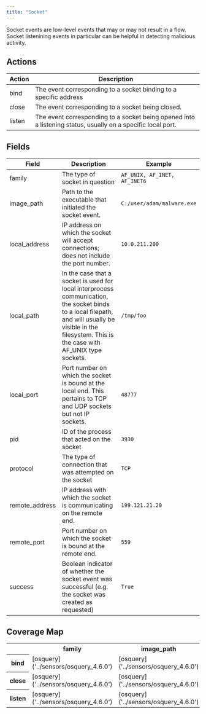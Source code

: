 ```yaml
---
title: "Socket"
---
```

Socket events are low-level events that may or may not result in a flow. Socket listenining events in particular can be helpful in detecting malicious activity.

## Actions
|Action|Description|
|---|---|
|bind|The event corresponding to a socket binding to a specific address|
|close|The event corresponding to a socket being closed.|
|listen|The event corresponding to a socket being opened into a listening status, usually on a specific local port.|

## Fields
|Field|Description|Example|
|---|---|---|
family|The type of socket in question|<code>AF_UNIX, AF_INET, AF_INET6</code>
image_path|Path to the executable that initiated the socket event.|<code>C:/user/adam/malware.exe</code>
local_address|IP address on which the socket will accept connections; does not include the port number.|<code>10.0.211.200</code>
local_path|In the case that a socket is used for local interprocess communication, the socket binds to a local filepath, and will usually be visible in the filesystem. This is the case with AF_UNIX type sockets.|<code>/tmp/foo</code>
local_port|Port number on which the socket is bound at the local end. This pertains to TCP and UDP sockets but not IP sockets.|<code>48777</code>
pid|ID of the process that acted on the socket|<code>3930</code>
protocol|The type of connection that was attempted on the socket|<code>TCP</code>
remote_address|IP address with which the socket is communicating on the remote end.|<code>199.121.21.20</code>
remote_port|Port number on which the socket is bound at the remote end.|<code>559</code>
success|Boolean indicator of whether the socket event was successful (e.g. the socket was created as requested)|<code>True</code>

## Coverage Map
<table>
  <tr>
    <th />
    <th>family</th>
    <th>image_path</th>
    <th>local_address</th>
    <th>local_path</th>
    <th>local_port</th>
    <th>pid</th>
    <th>protocol</th>
    <th>remote_address</th>
    <th>remote_port</th>
    <th>success</th>
  </tr>
  <tr>
    <th>bind</th>
    <td style="white-space: pre-wrap;">[osquery]('../sensors/osquery_4.6.0')</td>
    <td style="white-space: pre-wrap;">[osquery]('../sensors/osquery_4.6.0')</td>
    <td style="white-space: pre-wrap;">[osquery]('../sensors/osquery_4.6.0')</td>
    <td style="white-space: pre-wrap;"></td>
    <td style="white-space: pre-wrap;">[osquery]('../sensors/osquery_4.6.0')</td>
    <td style="white-space: pre-wrap;">[osquery]('../sensors/osquery_4.6.0')</td>
    <td style="white-space: pre-wrap;">[osquery]('../sensors/osquery_4.6.0')</td>
    <td style="white-space: pre-wrap;">[osquery]('../sensors/osquery_4.6.0')</td>
    <td style="white-space: pre-wrap;">[osquery]('../sensors/osquery_4.6.0')</td>
    <td style="white-space: pre-wrap;"></td>
  </tr>
  <tr>
    <th>close</th>
    <td style="white-space: pre-wrap;">[osquery]('../sensors/osquery_4.6.0')</td>
    <td style="white-space: pre-wrap;">[osquery]('../sensors/osquery_4.6.0')</td>
    <td style="white-space: pre-wrap;">[osquery]('../sensors/osquery_4.6.0')</td>
    <td style="white-space: pre-wrap;"></td>
    <td style="white-space: pre-wrap;">[osquery]('../sensors/osquery_4.6.0')</td>
    <td style="white-space: pre-wrap;">[osquery]('../sensors/osquery_4.6.0')</td>
    <td style="white-space: pre-wrap;">[osquery]('../sensors/osquery_4.6.0')</td>
    <td style="white-space: pre-wrap;">[osquery]('../sensors/osquery_4.6.0')</td>
    <td style="white-space: pre-wrap;">[osquery]('../sensors/osquery_4.6.0')</td>
    <td style="white-space: pre-wrap;"></td>
  </tr>
  <tr>
    <th>listen</th>
    <td style="white-space: pre-wrap;">[osquery]('../sensors/osquery_4.6.0')</td>
    <td style="white-space: pre-wrap;">[osquery]('../sensors/osquery_4.6.0')</td>
    <td style="white-space: pre-wrap;">[osquery]('../sensors/osquery_4.6.0')</td>
    <td style="white-space: pre-wrap;"></td>
    <td style="white-space: pre-wrap;">[osquery]('../sensors/osquery_4.6.0')</td>
    <td style="white-space: pre-wrap;">[osquery]('../sensors/osquery_4.6.0')</td>
    <td style="white-space: pre-wrap;">[osquery]('../sensors/osquery_4.6.0')</td>
    <td style="white-space: pre-wrap;">[osquery]('../sensors/osquery_4.6.0')</td>
    <td style="white-space: pre-wrap;">[osquery]('../sensors/osquery_4.6.0')</td>
    <td style="white-space: pre-wrap;"></td>
  </tr>
</table>